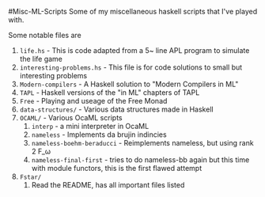 #Misc-ML-Scripts
Some of my miscellaneous haskell scripts that I've played with.

Some notable files are
1. `life.hs` - This is code adapted from a 5~ line APL program to simulate the life game
2. `interesting-problems.hs` - This file is for code solutions to small but interesting problems
3. `Modern-compilers` - A Haskell solution to "Modern Compilers in ML"
4. `TAPL` - Haskell versions of the "in ML" chapters of TAPL
5. `Free` - Playing and useage of the Free Monad
6. `data-structures/` - Various data structures made in Haskell
7. `OCAML/` - Various OcaML scripts
   1. `interp` - a mini interpreter in OcaML
   2. `nameless` - Implements da brujin indincies
   3. `nameless-boehm-beraducci` - Reimplements nameless, but using rank 2 F_ω
   4. `nameless-final-first` - tries to do nameless-bb again but this time with module functors, this is the first flawed attempt
8. `Fstar/`
   1. Read the README, has all important files listed
